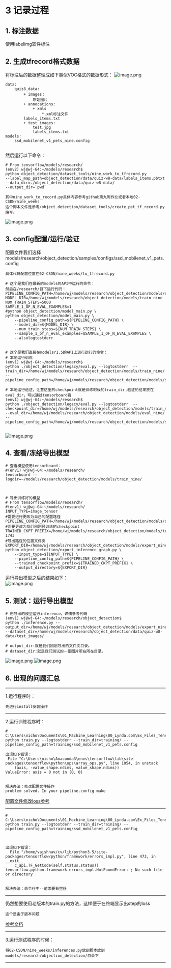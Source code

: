 # 3 记录过程
## 1. 标注数据
使用labelimg软件标注
## 2. 生成tfrecord格式数据
将标注后的数据整理成如下类似VOC格式的数据形式：
![image.png](http://note.youdao.com/yws/res/17069/WEBRESOURCE25c42591b9f353c79443a4264954520b)
```
data:
    quiz8_data:
        + images：  
            原始图片
        + annocations:
            + xmls
                *.xml标注文件
        labels_items.txt
        + test_images:
            test.jpg
            labels_items.txt
models:
    ssd_mobilenet_v1_pets_nine.config
        
```

然后运行以下命令： 
```
# From tensorflow/models/research/ 
(env2) wj@wj-G4:~/models/research$  
python object_detection/dataset_tools/nine_work_to_tfrecord.py    
--label_map_path=object_detection/data/quiz-w8-data/labels_items.pbtxt  
--data_dir=./object_detection/data/quiz-w8-data/  
--output_dir=`pwd`

其中nine_work_to_record.py具体内容参考github第九周作业或者本地02-CSDN/nine_weeks
这个脚本文件是参考/object_detection/dataset_tools/create_pet_tf_record.py编写。

```
![image.png](http://note.youdao.com/yws/res/17063/WEBRESOURCEb16ae597c839cb82fc988047511d9319)

## 3. config配置/运行/验证
配置文件我们选择models/research/object_detection/samples/configs/ssd_mobilenet_v1_pets.config   
```
具体代码配置位置在02-CSDN/nine_weeks/to_tfrecord.py
```



```
# 这个是我们在最新的models的API中运行的命令：  
然后在/research/目下运行代码：  
PIPELINE_CONFIG_PATH=/home/wj/models/research/object_detection/models/ssd_mobilenet_v1_pets_nine.config
MODEL_DIR=/home/wj/models/research/object_detection/models/train_nine
NUM_TRAIN_STEPS=5000
SAMPLE_1_OF_N_EVAL_EXAMPLES=1
#python object_detection/model_main.py \
python object_detection/model_main.py \
    --pipeline_config_path=${PIPELINE_CONFIG_PATH} \
    --model_dir=${MODEL_DIR} \
    --num_train_steps=${NUM_TRAIN_STEPS} \
    --sample_1_of_n_eval_examples=$SAMPLE_1_OF_N_EVAL_EXAMPLES \
    --alsologtostderr


# 这个是我们直接在modelsr1.5的API上进行运行的命令：
# 本地运行训练
(env1) wj@wj-G4:~/models/research$ 
python ./object_detection/legacy/eval.py --logtostderr  --train_dir=/home/wj/models/research/object_detection/models/train_nine/ --pipeline_config_path=/home/wj/models/research/object_detection/models/ssd_mobilenet_v1_pets_nine.config

# 本地运行验证，注意这里的checkpoint就是训练时候的train_dir,验证的结果放在eval_dir，可以通过tensorboard看
(env1) wj@wj-G4:~/models/research$ 
python ./object_detection/legacy/eval.py --logtostderr  --checkpoint_dir=/home/wj/models/research/object_detection/models/train_nine/ --eval_dir=/home/wj/models/research/object_detection/models/eval_nine/ --pipeline_config_path=/home/wj/models/research/object_detection/models/ssd_mobilenet_v1_pets_nine.config


```
![image.png](http://note.youdao.com/yws/res/17129/WEBRESOURCEd7939cac67390dfd22e594493f890967)



## 4. 查看/冻结导出模型
```
# 查看模型使用tensorboard：  
#(env1) wj@wj-G4:~/models/research/
tensorboard --logdir=~/models/research/object_detection/models/train_nine/



# 导出训练好的模型
# From tensorflow/models/research/
#(env1) wj@wj-G4:~/models/research/
INPUT_TYPE=image_tensor
#需要进行更改为自己的配置路径
PIPELINE_CONFIG_PATH=/home/wj/models/research/object_detection/models/ssd_mobilenet_v1_pets_nine.config
#需要更改为我们刚刚预训练的checkpoint
TRAINED_CKPT_PREFIX=/home/wj/models/research/object_detection/models/train_nine/model.ckpt-1743
#导出路径的位置文件夹
EXPORT_DIR=/home/wj/models/research/object_detection/models/export_nine/exported_graphs
python object_detection/export_inference_graph.py \
    --input_type=${INPUT_TYPE} \
    --pipeline_config_path=${PIPELINE_CONFIG_PATH} \
    --trained_checkpoint_prefix=${TRAINED_CKPT_PREFIX} \
    --output_directory=${EXPORT_DIR}
```
运行导出模型之后的结果如下：  
![image.png](http://note.youdao.com/yws/res/17145/WEBRESOURCE3f12e223f061aa5269b7c5d1c389ca04)

## 5. 测试：运行导出模型
```
# 用导出的模型运行inference，详情参考代码
(env1) wj@wj-G4:~/models/research/object_detection$
python ./inference.py --output_dir=/home/wj/models/research/object_detection/models/export_nine/  --dataset_dir=/home/wj/models/research/object_detection/data/quiz-w8-data/test_images/

# output_dir:就是我们刚刚导出的文件夹目录。  
# dataset_dir:就是我们测试的一张图片所在所在目录。  

```
![image.png](http://note.youdao.com/yws/res/17159/WEBRESOURCE10369252dacebdfbcf00e52ed6700d31)
![image.png](http://note.youdao.com/yws/res/17205/WEBRESOURCEbac2928bbda6787917469f5c6523597c)

## 6. 出现的问题汇总

---
1.运行程序时：  
```
先进行install安装操作
```
---
2.运行训练程序时：  
```
# C:\Users\nicho\Documents\01_Machine_Learning\00_Lynda.com\Ex_Files_TensorFlow\models\research\object_detection> 
python train.py --logtostderr --train_dir=training/ --pipeline_config_path=training/ssd_mobilenet_v1_pets.config

出现如下错误：  
 File "C:\Users\nicho\Anaconda3\envs\tensorflow\lib\site-packages\tensorflow\python\ops\array_ops.py", line 1054, in unstack
    (axis, -value_shape.ndims, value_shape.ndims))
ValueError: axis = 0 not in [0, 0)


解决办法：修改配置文件操作
problem solved. In your pipeline.config make
```
[配置文件修改loss参考](https://stackoverflow.com/questions/48847365/tensorflow-object-detection-api-training-error)

---

```
# C:\Users\nicho\Documents\01_Machine_Learning\00_Lynda.com\Ex_Files_TensorFlow\models\research\object_detection> 
python train.py --logtostderr --train_dir=training/ --pipeline_config_path=training/ssd_mobilenet_v1_pets.config



出现如下错误：  
  File "/home/vaishnav/cv/lib/python3.5/site-packages/tensorflow/python/framework/errors_impl.py", line 473, in __exit__
    c_api.TF_GetCode(self.status.status))
tensorflow.python.framework.errors_impl.NotFoundError: ; No such file or directory


解决办法：命令行中--前面要有空格
```
---

仍然想要使用老版本的train.py的方法，这样便于在终端显示出step的loss

```
这个是由于版本问题
```
[参考文档](https://www.cnblogs.com/zongfa/p/9663649.html)

---
3.运行测试程序的时候：
```
将02-CSDN/nine_weeks/inferences.py放到脚本放到models/research/objection_detection/目录下
```

---
